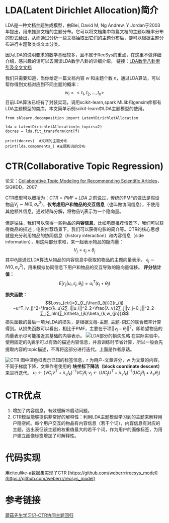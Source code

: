 
# LDA(Latent Dirichlet Allocation)简介
LDA是一种文档主题生成模型，由Blei, David M, Ng Andrew, Y Jordan于2003年提出，用来推测文档的主题分布。它可以将文档集中每篇文档的主题以概率分布的形式给出，从而通过分析一些文档抽取出它们的主题分布后，便可以根据主题分布进行主题聚类或文本分类。

因为LDA的说明要求的数学基础较多，且不属于RecSys的重点，在这里不做详细介绍，感兴趣的话可以去阅读LDA数学八卦的详细介绍。
链接：[LDA数学八卦索引及全文文档](https://zhuanlan.zhihu.com/p/57418059)

我们只需要知道，当你给定一篇文档内容 $w$ 和主题个数 $n$，通过LDA算法，可以帮你得到文档对应到不同主题的概率：
$$w_i = <t_1,t_2,...,t_n>$$
目前LDA算法已经有了封装实现，调用scikit-learn,spark MLlib和gensim库都有LDA主题模型的类库，本文简单示例scikit-learn中LDA主题模型的使用。

```python3
from sklearn.decomposition import LatentDirichletAllocation

lda = LatentDirichletAllocation(n_topics=2)
docres = lda.fit_transform(cntTf)

print(docres)  #文档的主题分布
print(lda.components_) #主题和词的分布
```


# CTR(Collaborative Topic Regression)
论文：[Collaborative Topic Modeling for Recommending Scientific Articles](http://xueshu.baidu.com/usercenter/paper/show?paperid=3b326a04e93f1383cd631cb476acac33&site=xueshu_se&hitarticle=1)，SIGKDD，2007

CTR模型可以概括为：$CTR=PMF+LDA$
之前说过，传统的PMF的做法是假设物品$V_j∼N(0,\sigma^2_v)$，**仅考虑用户和物品的交互信息**（也叫做协同信息），不使用其他额外信息，通过矩阵分解，将物品$V_j$表示为一个隐向量。

但是往往，我们可以获得一些物品的**内容信息**，比如电商推荐情景下，我们可以获得商品的描述；电影推荐场景下，我们可以获得电影的简介等。CTR的核心思想就是充分利用物品的协同信息（history interaction）和内容信息（side information），用这两部分求和，来一起表示物品的隐向量：
$$V_j=\epsilon_j+θ_j$$
其中$θ_j$是通过LDA算法从物品的内容信息中获取的物品的主题向量表示，
$\epsilon_j∼N(0,\sigma^2_v)$，用来模拟协同信息下用户和物品的交互导致的隐向量偏移。
**评分估计值：**
$$E[r_{ij}|u_i,\epsilon_j,\theta_j]=u_i^T(\epsilon_j+θ_j)$$

**损失函数：**
$$Loss_{ctr}=∑_i∑_j\frac{I_{ij}}2(r_{ij}−u^T_iv_j)^2+\frac{λ_u}2∑_i||u_i||^2_2+\frac{λ_v}2∑_j||v_j−θ_j||^2_2-∑_j∑_nln(∑_k\theta_{jk}\beta_{k,w_{jn}})$$
损失函数的最后一项为LDA的损失，是根据文档-主题, 主题-词汇的联合概率计算得到。从损失函数可以看出，相比于PMF，主要在于项$||v_j−θ_j||^2$，即希望物品的向量表示尽可能接近其基础的内容表示。
![LDA部分的损失忽略](https://upload-images.jianshu.io/upload_images/6802002-c6de66d8bdc790f4.png?imageMogr2/auto-orient/strip%7CimageView2/2/w/1240)
在实际实验中，使用固定的$\theta_j$表示可以有效的描述内容信息，并且训练时节省计算，所以一般会先提取内容的topic描述，不再将这部分进行迭代。上面是作者原话。


![CTR](https://upload-images.jianshu.io/upload_images/6802002-4bb3705d6455dab4.png?imageMogr2/auto-orient/strip%7CimageView2/2/w/1240)
图中深色框表示已知的标签信息，r 为用户-文章评分，w 为文章的内容。
不同于梯度下降，文章作者使用的 **块坐标下降法（block coordinate descent）** 来进行迭代。
$u_i ←(VC_iV^T+\lambda_uI_k)^{-1}VC_iR_i$
$v_j←(UC_jU^T+\lambda_vI_k)^{-1}(UC_jR_j+\lambda_v\theta_j)$
# CTR优点
1. 增加了内容信息，有效缓解冷启动问题。
2. CTR模型能够提供非常好的解释性：利用LDA主题模型学习到的主题来解释用户隐空间。每个用户交互的物品有内容信息（若干个词），内容信息有对应的主题，选出表征该主题的权重值最大的若干个词，作为用户的画像标签，为用户建立画像标签增加了可解释性。

# 代码实现
用citeulike-a数据集实现了CTR
[https://github.com/weberrr/recsys_model](https://github.com/weberrr/recsys_model)


# 参考链接
[蘑菇先生学习记-CTR协同主题回归](http://xtf615.com/2018/08/15/CTR/)


